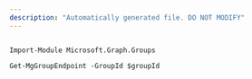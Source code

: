 ```yaml
---
description: "Automatically generated file. DO NOT MODIFY"
---
```


```powershellv1

Import-Module Microsoft.Graph.Groups

Get-MgGroupEndpoint -GroupId $groupId

```